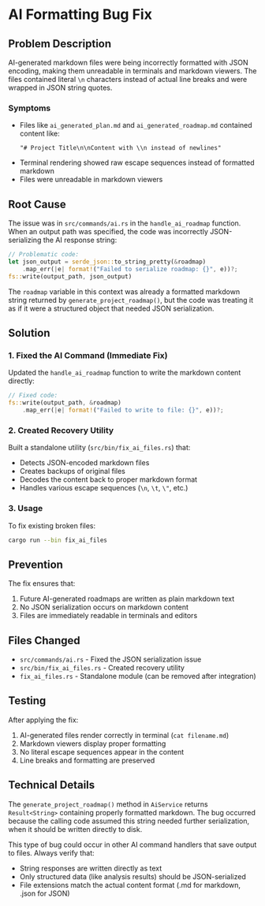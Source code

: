 # AI Formatting Bug Fix

## Problem Description

AI-generated markdown files were being incorrectly formatted with JSON encoding, making them unreadable in terminals and markdown viewers. The files contained literal `\n` characters instead of actual line breaks and were wrapped in JSON string quotes.

### Symptoms
- Files like `ai_generated_plan.md` and `ai_generated_roadmap.md` contained content like:
  ```
  "# Project Title\n\nContent with \\n instead of newlines"
  ```
- Terminal rendering showed raw escape sequences instead of formatted markdown
- Files were unreadable in markdown viewers

## Root Cause

The issue was in `src/commands/ai.rs` in the `handle_ai_roadmap` function. When an output path was specified, the code was incorrectly JSON-serializing the AI response string:

```rust
// Problematic code:
let json_output = serde_json::to_string_pretty(&roadmap)
    .map_err(|e| format!("Failed to serialize roadmap: {}", e))?;
fs::write(output_path, json_output)
```

The `roadmap` variable in this context was already a formatted markdown string returned by `generate_project_roadmap()`, but the code was treating it as if it were a structured object that needed JSON serialization.

## Solution

### 1. Fixed the AI Command (Immediate Fix)

Updated the `handle_ai_roadmap` function to write the markdown content directly:

```rust
// Fixed code:
fs::write(output_path, &roadmap)
    .map_err(|e| format!("Failed to write to file: {}", e))?;
```

### 2. Created Recovery Utility

Built a standalone utility (`src/bin/fix_ai_files.rs`) that:
- Detects JSON-encoded markdown files
- Creates backups of original files
- Decodes the content back to proper markdown format
- Handles various escape sequences (`\n`, `\t`, `\"`, etc.)

### 3. Usage

To fix existing broken files:
```bash
cargo run --bin fix_ai_files
```

## Prevention

The fix ensures that:
1. Future AI-generated roadmaps are written as plain markdown text
2. No JSON serialization occurs on markdown content
3. Files are immediately readable in terminals and editors

## Files Changed

- `src/commands/ai.rs` - Fixed the JSON serialization issue
- `src/bin/fix_ai_files.rs` - Created recovery utility
- `fix_ai_files.rs` - Standalone module (can be removed after integration)

## Testing

After applying the fix:
1. AI-generated files render correctly in terminal (`cat filename.md`)
2. Markdown viewers display proper formatting
3. No literal escape sequences appear in the content
4. Line breaks and formatting are preserved

## Technical Details

The `generate_project_roadmap()` method in `AiService` returns `Result<String>` containing properly formatted markdown. The bug occurred because the calling code assumed this string needed further serialization, when it should be written directly to disk.

This type of bug could occur in other AI command handlers that save output to files. Always verify that:
- String responses are written directly as text
- Only structured data (like analysis results) should be JSON-serialized
- File extensions match the actual content format (.md for markdown, .json for JSON)